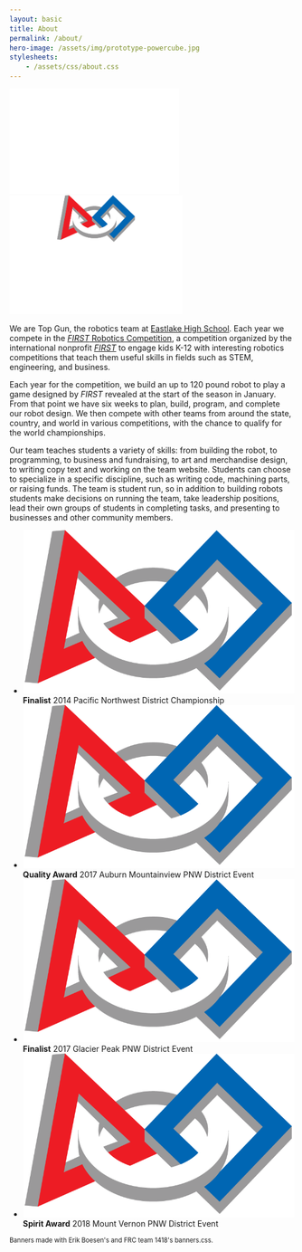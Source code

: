 ```yaml
---
layout: basic
title: About
permalink: /about/
hero-image: /assets/img/prototype-powercube.jpg
stylesheets:
    - /assets/css/about.css
---
```


<div class="centered-content">
    <img alt="Top Gun Logo" src="/assets/img/logo-invert.svg" style="width:300px;">
    <img alt="FIRST Robotics Competition Logo" src="/assets/img/frc-logo-white.png" style="height: 210px;">
</div>

We are Top Gun, the robotics team at [Eastlake High School](https://ehs.lwsd.org). Each year we compete in the [_FIRST_ Robotics Competition](https://firstinspires.org/frc), a competition organized by the international nonprofit [_FIRST_](https://firstinspires.org) to engage kids K-12 with interesting robotics competitions that teach them useful skills in fields such as STEM, engineering, and business.

Each year for the competition, we build an up to 120 pound robot to play a game designed by _FIRST_ revealed at the start of the season in January. From that point we have six weeks to plan, build, program, and complete our robot design. We then compete with other teams from around the state, country, and world in various competitions, with the chance to qualify for the world championships.

Our team teaches students a variety of skills: from building the robot, to programming, to business and fundraising, to art and merchandise design, to writing copy text and working on the team website. Students can choose to specialize in a specific discipline, such as writing code, machining parts, or raising funds. The team is student run, so in addition to building robots students make decisions on running the team, take leadership positions, lead their own groups of students in completing tasks, and presenting to businesses and other community members.

<div class="centered-content">
    <ul class="banners">
        <li>
            <img alt="" src="/assets/img/first-icon.png">
            <strong>Finalist</strong>
            2014 Pacific Northwest District Championship
        </li>
        <li>
            <img alt="" src="/assets/img/first-icon.png">
            <strong>Quality Award</strong>
            2017 Auburn Mountainview PNW District Event
        </li>
        <li>
            <img alt="" src="/assets/img/first-icon.png">
            <strong>Finalist</strong>
            2017 Glacier Peak PNW District Event
        </li>
        <li>
            <img alt="" src="/assets/img/first-icon.png">
            <strong>Spirit Award</strong>
            2018 Mount Vernon PNW District Event
        </li>
    </ul>
</div>

<div class="centered-content" style="font-size: 0.8em; color: #555;">
    <a href="https://github.com/frc1418/banners.css" style="text-decoration: none;">
        Banners made with Erik Boesen's and FRC team 1418's banners.css.
    </a>
</div>
